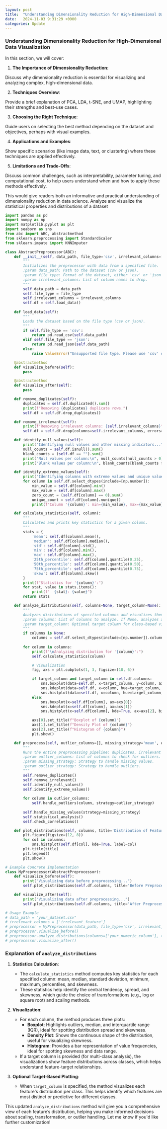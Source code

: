 ```yaml
---
layout: post
title:  "Understanding Dimensionality Reduction for High-Dimensional Data Visualization"
date:   2024-11-03 9:31:29 +0900
categories: Update
---
```

### Understanding Dimensionality Reduction for High-Dimensional Data Visualization

In this section, we will cover:

1. **The Importance of Dimensionality Reduction**: 

Discuss why dimensionality reduction is essential for visualizing and analyzing complex, high-dimensional data.

2. **Techniques Overview**: 

Provide a brief explanation of PCA, LDA, t-SNE, and UMAP, highlighting their strengths and best-use cases.

3. **Choosing the Right Technique**: 

Guide users on selecting the best method depending on the dataset and objectives, perhaps with visual examples.

4. **Applications and Examples**: 

Show specific scenarios (like image data, text, or clustering) where these techniques are applied effectively.

5. **Limitations and Trade-Offs**: 

Discuss common challenges, such as interpretability, parameter tuning, and computational cost, to help users understand when and how to apply these methods effectively. 

This would give readers both an informative and practical understanding of dimensionality reduction in data science.
Analyze and visualize the statistical properties and distributions of a dataset

```python
import pandas as pd
import numpy as np
import matplotlib.pyplot as plt
import seaborn as sns
from abc import ABC, abstractmethod
from sklearn.preprocessing import StandardScaler
from sklearn.impute import KNNImputer

class AbstractPreprocessor(ABC):
    def __init__(self, data_path, file_type='csv', irrelevant_columns=[]):
        """
        Initializes the preprocessor with data from a specified file.
        :param data_path: Path to the dataset (csv or json).
        :param file_type: Format of the dataset, either 'csv' or 'json'.
        :param irrelevant_columns: List of column names to drop.
        """
        self.data_path = data_path
        self.file_type = file_type
        self.irrelevant_columns = irrelevant_columns
        self.df = self.load_data()
        
    def load_data(self):
        """
        Loads the dataset based on the file type (csv or json).
        """
        if self.file_type == 'csv':
            return pd.read_csv(self.data_path)
        elif self.file_type == 'json':
            return pd.read_json(self.data_path)
        else:
            raise ValueError("Unsupported file type. Please use 'csv' or 'json'.")

    @abstractmethod
    def visualize_before(self):
        pass

    @abstractmethod
    def visualize_after(self):
        pass

    def remove_duplicates(self):
        duplicates = self.df.duplicated().sum()
        print(f"Removing {duplicates} duplicate rows.")
        self.df = self.df.drop_duplicates()

    def remove_irrelevant(self):
        print(f"Removing irrelevant columns: {self.irrelevant_columns}")
        self.df = self.df.drop(columns=self.irrelevant_columns, errors='ignore')

    def identify_null_values(self):
        print("Identifying null values and other missing indicators...")
        null_counts = self.df.isnull().sum()
        blank_counts = (self.df == "").sum()
        print("Null values per column:\n", null_counts[null_counts > 0])
        print("Blank values per column:\n", blank_counts[blank_counts > 0])

    def identify_extreme_values(self):
        print("Identifying columns with extreme values and unique values...")
        for column in self.df.select_dtypes(include=[np.number]):
            min_value = self.df[column].min()
            max_value = self.df[column].max()
            zero_count = (self.df[column] == 0).sum()
            unique_count = self.df[column].nunique()
            print(f"Column '{column}': min={min_value}, max={max_value}, zero_count={zero_count}, unique_count={unique_count}")

    def calculate_statistics(self, column):
        """
        Calculates and prints key statistics for a given column.
        """
        stats = {
            'mean': self.df[column].mean(),
            'median': self.df[column].median(),
            'std': self.df[column].std(),
            'min': self.df[column].min(),
            'max': self.df[column].max(),
            '25th_percentile': self.df[column].quantile(0.25),
            '50th_percentile': self.df[column].quantile(0.50),
            '75th_percentile': self.df[column].quantile(0.75),
            'skew': self.df[column].skew()
        }
        print(f"Statistics for '{column}':")
        for stat, value in stats.items():
            print(f"  {stat}: {value}")
        return stats

    def analyze_distributions(self, columns=None, target_column=None):
        """
        Analyzes distributions of specified columns and visualizes them using boxplots, density plots, and histograms.
        :param columns: List of columns to analyze. If None, analyzes all numeric columns.
        :param target_column: Optional target column for class-based visualization.
        """
        if columns is None:
            columns = self.df.select_dtypes(include=[np.number]).columns
        
        for column in columns:
            print(f"\nAnalyzing distribution for '{column}':")
            self.calculate_statistics(column)

            # Visualization
            fig, axs = plt.subplots(1, 3, figsize=(18, 6))

            if target_column and target_column in self.df.columns:
                sns.boxplot(data=self.df, x=target_column, y=column, ax=axs[0])
                sns.kdeplot(data=self.df, x=column, hue=target_column, ax=axs[1])
                sns.histplot(data=self.df, x=column, hue=target_column, kde=True, ax=axs[2], bins=30)
            else:
                sns.boxplot(x=self.df[column], ax=axs[0])
                sns.kdeplot(x=self.df[column], ax=axs[1])
                sns.histplot(x=self.df[column], kde=True, ax=axs[2], bins=30)

            axs[0].set_title(f"Boxplot of {column}")
            axs[1].set_title(f"Density Plot of {column}")
            axs[2].set_title(f"Histogram of {column}")
            plt.show()

    def preprocess(self, outlier_columns=[], missing_strategy='mean', outlier_strategy='cap'):
        """
        Runs the entire preprocessing pipeline: duplicates, irrelevant columns, null handling, extreme values, outliers, and missing values.
        :param outlier_columns: List of columns to check for outliers.
        :param missing_strategy: Strategy to handle missing values.
        :param outlier_strategy: Strategy to handle outliers.
        """
        self.remove_duplicates()
        self.remove_irrelevant()
        self.identify_null_values()
        self.identify_extreme_values()
        
        for column in outlier_columns:
            self.handle_outliers(column, strategy=outlier_strategy)
        
        self.handle_missing_values(strategy=missing_strategy)
        self.statistical_analysis()
        self.check_correlations()

    def plot_distributions(self, columns, title='Distribution of Features'):
        plt.figure(figsize=(12, 8))
        for col in columns:
            sns.histplot(self.df[col], kde=True, label=col)
        plt.title(title)
        plt.legend()
        plt.show()

# Example Concrete Implementation
class MyPreprocessor(AbstractPreprocessor):
    def visualize_before(self):
        print("Visualizing data before preprocessing...")
        self.plot_distributions(self.df.columns, title='Before Preprocessing')

    def visualize_after(self):
        print("Visualizing data after preprocessing...")
        self.plot_distributions(self.df.columns, title='After Preprocessing')

# Usage Example
# data_path = "your_dataset.csv"
# irrelevant_columns = ['irrelevant_feature']
# preprocessor = MyPreprocessor(data_path, file_type='csv', irrelevant_columns=irrelevant_columns)
# preprocessor.visualize_before()
# preprocessor.analyze_distributions(columns=['your_numeric_column'], target_column='target_class')
# preprocessor.visualize_after()
```

### Explanation of `analyze_distributions`

1. **Statistics Calculation**:
   - The `calculate_statistics` method computes key statistics for each specified column: mean, median, standard deviation, minimum, maximum, percentiles, and skewness.
   - These statistics help identify the central tendency, spread, and skewness, which guide the choice of transformations (e.g., log or square root) and scaling methods.

2. **Visualization**:
   - For each column, the method produces three plots:
     - **Boxplot**: Highlights outliers, median, and interquartile range (IQR), ideal for spotting distribution spread and skewness.
     - **Density Plot**: Shows the continuous shape of the distribution, useful for visualizing skewness.
     - **Histogram**: Provides a bar representation of value frequencies, ideal for spotting skewness and data range.
   - If a target column is provided (for multi-class analysis), the visualizations show feature distributions across classes, which helps understand feature-target relationships.

3. **Optional Target-Based Plotting**:
   - When `target_column` is specified, the method visualizes each feature's distribution per class. This helps identify which features are most distinct or predictive for different classes.

This updated `analyze_distributions` method will give you a comprehensive view of each feature’s distribution, helping you make informed decisions about scaling, transformation, or outlier handling. Let me know if you'd like further customization!